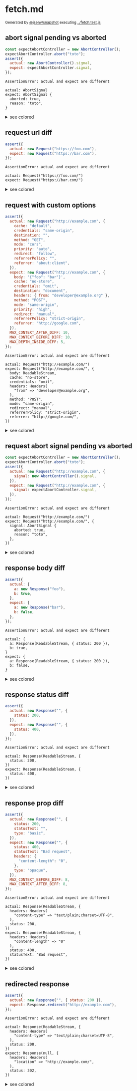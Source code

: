# fetch.md

<sub>
  Generated by <a href="https://github.com/jsenv/core/tree/main/packages/independent/snapshot">@jsenv/snapshot</a> executing <a href="../fetch.test.js">../fetch.test.js</a>
</sub>

## abort signal pending vs aborted

```js
const expectAbortController = new AbortController();
expectAbortController.abort("toto");
assert({
  actual: new AbortController().signal,
  expect: expectAbortController.signal,
});
```

```console
AssertionError: actual and expect are different

actual: AbortSignal
expect: AbortSignal {
  aborted: true,
  reason: "toto",
}
```

<details>
  <summary>see colored</summary>

  <img src="fetch/abort_signal_pending_vs_aborted_throw.svg" alt="img" />

</details>


## request url diff

```js
assert({
  actual: new Request("https://foo.com"),
  expect: new Request("https://bar.com"),
});
```

```console
AssertionError: actual and expect are different

actual: Request("https://foo.com/")
expect: Request("https://bar.com/")
```

<details>
  <summary>see colored</summary>

  <img src="fetch/request_url_diff_throw.svg" alt="img" />

</details>


## request with custom options

```js
assert({
  actual: new Request("http://example.com", {
    cache: "default",
    credentials: "same-origin",
    destination: "",
    method: "GET",
    mode: "cors",
    priority: "auto",
    redirect: "follow",
    referrerPolicy: "",
    referrer: "about:client",
  }),
  expect: new Request("http://example.com", {
    body: '{"foo": "bar"}',
    cache: "no-store",
    credentials: "omit",
    destination: "document",
    headers: { from: "developer@example.org" },
    method: "POST",
    mode: "same-origin",
    priority: "high",
    redirect: "manual",
    referrerPolicy: "strict-origin",
    referrer: "http://google.com",
  }),
  MAX_CONTEXT_AFTER_DIFF: 10,
  MAX_CONTEXT_BEFORE_DIFF: 10,
  MAX_DEPTH_INSIDE_DIFF: 5,
});
```

```console
AssertionError: actual and expect are different

actual: Request("http://example.com/")
expect: Request("http://example.com/", {
  body: ReadableStream,
  cache: "no-store",
  credentials: "omit",
  headers: Headers(
    "from" => "developer@example.org",
  ),
  method: "POST",
  mode: "same-origin",
  redirect: "manual",
  referrerPolicy: "strict-origin",
  referrer: "http://google.com/",
})
```

<details>
  <summary>see colored</summary>

  <img src="fetch/request_with_custom_options_throw.svg" alt="img" />

</details>


## request abort signal pending vs aborted

```js
const expectAbortController = new AbortController();
expectAbortController.abort("toto");
assert({
  actual: new Request("http://example.com", {
    signal: new AbortController().signal,
  }),
  expect: new Request("http://example.com", {
    signal: expectAbortController.signal,
  }),
});
```

```console
AssertionError: actual and expect are different

actual: Request("http://example.com/")
expect: Request("http://example.com/", {
  signal: AbortSignal {
    aborted: true,
    reason: "toto",
  },
})
```

<details>
  <summary>see colored</summary>

  <img src="fetch/request_abort_signal_pending_vs_aborted_throw.svg" alt="img" />

</details>


## response body diff

```js
assert({
  actual: {
    a: new Response("foo"),
    b: true,
  },
  expect: {
    a: new Response("bar"),
    b: false,
  },
});
```

```console
AssertionError: actual and expect are different

actual: {
  a: Response(ReadableStream, { status: 200 }),
  b: true,
}
expect: {
  a: Response(ReadableStream, { status: 200 }),
  b: false,
}
```

<details>
  <summary>see colored</summary>

  <img src="fetch/response_body_diff_throw.svg" alt="img" />

</details>


## response status diff

```js
assert({
  actual: new Response("", {
    status: 200,
  }),
  expect: new Response("", {
    status: 400,
  }),
});
```

```console
AssertionError: actual and expect are different

actual: Response(ReadableStream, {
  status: 200,
})
expect: Response(ReadableStream, {
  status: 400,
})
```

<details>
  <summary>see colored</summary>

  <img src="fetch/response_status_diff_throw.svg" alt="img" />

</details>


## response prop diff

```js
assert({
  actual: new Response("", {
    status: 200,
    statusText: "",
    type: "basic",
  }),
  expect: new Response("", {
    status: 400,
    statusText: "Bad request",
    headers: {
      "content-length": "0",
    },
    type: "opaque",
  }),
  MAX_CONTEXT_BEFORE_DIFF: 8,
  MAX_CONTEXT_AFTER_DIFF: 8,
});
```

```console
AssertionError: actual and expect are different

actual: Response(ReadableStream, {
  headers: Headers(
    "content-type" => "text/plain;charset=UTF-8",
  ),
  status: 200,
})
expect: Response(ReadableStream, {
  headers: Headers(
    "content-length" => "0"
  ),
  status: 400,
  statusText: "Bad request",
})
```

<details>
  <summary>see colored</summary>

  <img src="fetch/response_prop_diff_throw.svg" alt="img" />

</details>


## redirected response

```js
assert({
  actual: new Response("", { status: 200 }),
  expect: Response.redirect("http://example.com"),
});
```

```console
AssertionError: actual and expect are different

actual: Response(ReadableStream, {
  headers: Headers(
    "content-type" => "text/plain;charset=UTF-8",
  ),
  status: 200,
})
expect: Response(null, {
  headers: Headers(
    "location" => "http://example.com/",
  ),
  status: 302,
})
```

<details>
  <summary>see colored</summary>

  <img src="fetch/redirected_response_throw.svg" alt="img" />

</details>
